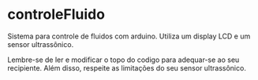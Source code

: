 # controleFluido
Sistema para controle de fluidos com arduino. Utiliza um display LCD e um sensor ultrassônico.

Lembre-se de ler e modificar o topo do codigo para adequar-se ao seu recipiente. Além disso, respeite as limitações do seu sensor ultrassônico.
